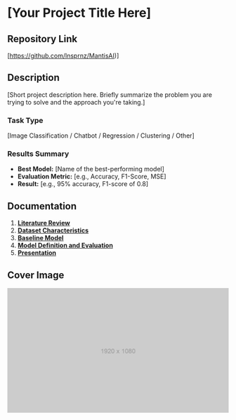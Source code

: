 # [Your Project Title Here]

## Repository Link

[https://github.com/lnsprnz/MantisAI)]

## Description

[Short project description here. Briefly summarize the problem you are trying to solve and the approach you're taking.]

### Task Type

[Image Classification / Chatbot / Regression / Clustering / Other]

### Results Summary

- **Best Model:** [Name of the best-performing model]
- **Evaluation Metric:** [e.g., Accuracy, F1-Score, MSE]
- **Result:** [e.g., 95% accuracy, F1-score of 0.8]

## Documentation

1. **[Literature Review](0_LiteratureReview/README.md)**
2. **[Dataset Characteristics](1_DatasetCharacteristics/exploratory_data_analysis.ipynb)**
3. **[Baseline Model](2_BaselineModel/baseline_model.ipynb)**
4. **[Model Definition and Evaluation](3_Model/model_definition_evaluation)**
5. **[Presentation](4_Presentation/README.md)**

## Cover Image

![Project Cover Image](CoverImage/cover_image.png)
